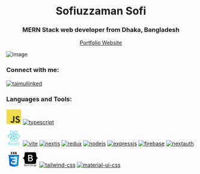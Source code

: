 
<h1 align="center">Sofiuzzaman Sofi</h1>
<h3 align="center">MERN Stack web developer from Dhaka, Bangladesh</h3>
<p align="center">
<a href="https://sofiuzzamansofi.netlify.app" target="_blank" >Portfolio Website</a>
</p>

![image](https://github.com/SofiuzzamanSofi/SofiuzzamanSofi/assets/108426827/e9d89db8-f7a1-40e3-85a4-7a272c6c8e2e)

<h3 align="left">Connect with me:</h3>
<p align="left">
<a href="https://www.linkedin.com/in/sofiuzzaman-sf" target="_blank" ><img align="center" src="https://raw.githubusercontent.com/rahuldkjain/github-profile-readme-generator/master/src/images/icons/Social/linked-in-alt.svg" alt="taimullinked" height="30" width="40" /></a>
</p>

<h3 align="left">Languages and Tools:</h3>
<p align="left">
  <a href="https://developer.mozilla.org/en-US/docs/Web/JavaScript" target="_blank" rel="noreferrer"> <img src="https://raw.githubusercontent.com/devicons/devicon/master/icons/javascript/javascript-original.svg" alt="javascript" width="40" height="40"/></a>
  <a href="https://www.typescriptlang.org" target="_blank" rel="noreferrer"> <img src="https://cdn.worldvectorlogo.com/logos/typescript.svg" alt="typescript" width="40" height="40"/></a>
  
  <a href="https://reactjs.org" target="_blank" rel="noreferrer"> <img src="https://raw.githubusercontent.com/devicons/devicon/master/icons/react/react-original-wordmark.svg" alt="react" width="40" height="40"/></a>
  <a href="https://vitejs.dev" target="_blank" rel="noreferrer"> <img src="https://cdn.worldvectorlogo.com/logos/vitejs.svg" alt="vite" width="40" height="40"/></a>
  <a href="https://nextjs.org" target="_blank" rel="noreferrer"> <img src="https://cdn.worldvectorlogo.com/logos/next-js.svg" alt="nextjs" width="40" height="40"/></a>
  <a href="https://redux.js.org" target="_blank" rel="noreferrer"> <img src="https://cdn.worldvectorlogo.com/logos/redux.svg" alt="redux" width="40" height="40"/></a>
  <a href="https://nodejs.org" target="_blank" rel="noreferrer"> <img src="https://cdn.worldvectorlogo.com/logos/nodejs-1.svg" alt="nodejs" width="40" height="40"/></a>
  <a href="https://expressjs.com" target="_blank" rel="noreferrer"> <img src="https://miro.medium.com/v2/resize:fit:1400/1*XP-mZOrIqX7OsFInN2ngRQ.png" alt="expressjs" width="40" height="40"/></a>
  <a href="https://firebase.google.com" target="_blank" rel="noreferrer"> <img src="https://cdn.worldvectorlogo.com/logos/firebase-1.svg" alt="firebase" width="40" height="40"/></a>
  <a href="https://next-auth.js.org" target="_blank" rel="noreferrer"> <img src="https://authjs.dev/img/logo/logo-sm.webp" alt="nextauth" width="40" height="40"/></a>
  
  <a href="https://developer.mozilla.org/en-US/docs/Web/CSS" target="_blank" rel="noreferrer"> <img src="https://raw.githubusercontent.com/devicons/devicon/master/icons/css3/css3-original-wordmark.svg" alt="css3" width="40" height="40"/></a>
  <a href="https://getbootstrap.com" target="_blank" rel="noreferrer"> <img src="https://raw.githubusercontent.com/devicons/devicon/master/icons/bootstrap/bootstrap-plain-wordmark.svg" alt="bootstrap-css" width="40" height="40"/></a>
  <a href="https://tailwindcss.com" target="_blank" rel="noreferrer"> <img src="https://cdn.worldvectorlogo.com/logos/tailwindcss.svg" alt="tailwind-css" width="40" height="40"/></a>
  <a href="https://mui.com" target="_blank" rel="noreferrer"> <img src="https://cdn.worldvectorlogo.com/logos/material-ui-1.svg" alt="material-ui-css" width="40" height="40"/></a>
  
</p>



<!--
**SofiuzzamanSofi/SofiuzzamanSofi** is a ✨ _special_ ✨ repository because its `README.md` (this file) appears on your GitHub profile.

Here are some ideas to get you started:

- 🔭 I’m currently working on ...
- 🌱 I’m currently learning ...
- 👯 I’m looking to collaborate on ...
- 🤔 I’m looking for help with ...
- 💬 Ask me about ...
- 📫 How to reach me: ...
- 😄 Pronouns: ...
- ⚡ Fun fact: ...
-->
